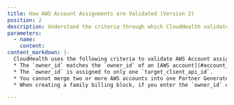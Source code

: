 ```yaml
---
title: How AWS Account Assignments are Validated (Version 2)
position: 2
description: Understand the criteria through which CloudHealth validates Partner AWS Account assignments.
parameters:
  - name:
    content:
content_markdown: |-
  CloudHealth uses the following criteria to validate AWS Account assignments.
  * The `owner_id` matches the `owner_id` of an [AWS account](#account_enable-aws-account) in the partner’s CloudHealth account.
  * The `owner_id` is assigned to only one `target_client_api_id`.
  * You cannot merge two or more AWS accounts into one Partner Generated Billing account in CloudHealth.
  * When creating a family billing block, if you enter the `owner_id` of a consolidated AWS account, all AWS accounts linked to the consolidated account are also assigned to the specified `target_client_api_id`.

---
```

